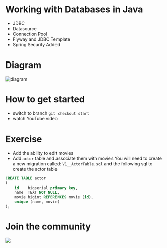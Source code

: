 # Working with Databases in Java
- JDBC
- Datasource
- Connection Pool
- Flyway and JDBC Template
- Spring Security Added
# Diagram
![diagram](https://user-images.githubusercontent.com/40702606/132997719-73170303-30a6-499b-9c59-4143ba0f8439.png)

# How to get started
- switch to branch `git checkout start`
- watch YouTube video

# Exercise
- Add the ability to edit movies
- Add `actor` table and associate them with movies
You will need to create a new migration called: `V1__ActorTable.sql` and the following sql to create the actor table
```sql
CREATE TABLE actor
(
    id    bigserial primary key,
    name  TEXT NOT NULL,
    movie bigint REFERENCES movie (id),
    unique (name, movie)
);
```

# Join the community
<p>
    <a href="https://discord.com/invite/S7gXXxq8" alt="Contributors">
        <img src="https://img.shields.io/discord/699965319883784252" />
    </a>
</p>
